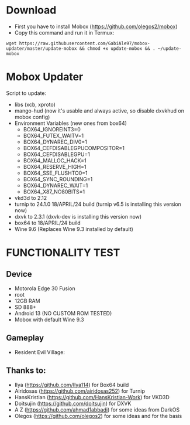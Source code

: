 # Download
  - First you have to install Mobox (https://github.com/olegos2/mobox)
  - Copy this command and run it in Termux:
```
wget https://raw.githubusercontent.com/GabiAle97/mobox-updater/master/update-mobox && chmod +x update-mobox && . ~/update-mobox
```

# Mobox Updater
Script to update:
- libs (xcb, xproto)
- mango-hud (now it's usable and always active, so disable dxvkhud on mobox config)
- Environment Variables (new ones from box64)
  - BOX64_IGNOREINT3=0
  - BOX64_FUTEX_WAITV=1
  - BOX64_DYNAREC_DIV0=1
  - BOX64_CEFDISABLEGPUCOMPOSITOR=1
  - BOX64_CEFDISABLEGPU=1
  - BOX64_MALLOC_HACK=1
  - BOX64_RESERVE_HIGH=1
  - BOX64_SSE_FLUSHTO0=1
  - BOX64_SYNC_ROUNDING=1
  - BOX64_DYNAREC_WAIT=1
  - BOX64_X87_NO80BITS=1
- vkd3d to 2.12
- turnip to 24.1.0 18/APRIL/24 build (turnip v6.5 is installing this version now)
- dxvk to 2.3.1 (dxvk-dev is installing this version now)
- box64 to 18/APRIL/24 build
- Wine 9.6 (Replaces Wine 9.3 installed by default)

# FUNCTIONALITY TEST

## Device
  - Motorola Edge 30 Fusion
  - root
  - 12GB RAM
  - SD 888+
  - Android 13 (NO CUSTOM ROM TESTED)
  - Mobox with default Wine 9.3
## Gameplay
  - Resident Evil Village:
  
## Thanks to:
  - Ilya (https://github.com/Ilya114) for Box64 build
  - Airidosas (https://github.com/airidosas252) for Turnip
  - HansKristian (https://github.com/HansKristian-Work) for VKD3D
  - Doitsujin (https://github.com/doitsujin) for DXVK
  - A Z (https://github.com/ahmad1abbadi) for some ideas from DarkOS
  - Olegos (https://github.com/olegos2) for some ideas and for the basis

